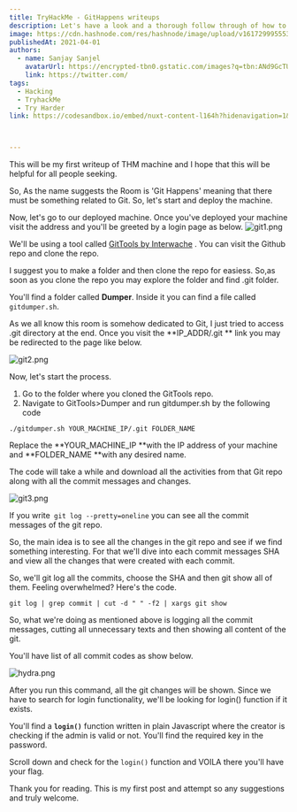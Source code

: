 ```yaml
---
title: TryHackMe - GitHappens writeups
description: Let's have a look and a thorough follow through of how to solve the GitHappens room of TryHackMe.....
image: https://cdn.hashnode.com/res/hashnode/image/upload/v1617299955534/qf4IlEd40.png?w=1600&h=840&fit=crop&crop=entropy&auto=compress
publishedAt: 2021-04-01
authors:
  - name: Sanjay Sanjel
    avatarUrl: https://encrypted-tbn0.gstatic.com/images?q=tbn:ANd9GcTUstgs8cVrAZ4A2s8adMnLH6X-FtkDWM08Qg&usqp=CAU
    link: https://twitter.com/
tags:
  - Hacking
  - TryhackMe
  - Try Harder
link: https://codesandbox.io/embed/nuxt-content-l164h?hidenavigation=1&theme=dark



---
```


This will be my first writeup of  THM machine and I hope that this will be helpful for all people seeking.


So, As the name suggests the Room is 'Git Happens' meaning that there must be something related to Git. So, let's start and deploy the machine.

Now, let's go to our deployed machine. Once you've deployed your machine visit the address and you'll be greeted by a login page as below.
![git1.png](https://cdn.hashnode.com/res/hashnode/image/upload/v1598602480907/n_I7oxnPa.png)


 We'll be using a tool called  [GitTools by Interwache](https://github.com/internetwache/GitTools) . You can visit the Github repo and clone the repo.

I suggest you to make a folder and then clone the repo for easiess. So,as soon as you clone the repo you may explore the folder and find .git folder.

You'll find a folder called **Dumper**.  Inside it you can find a file called `gitdumper.sh`. 


As we all know this room is somehow dedicated to Git, I just tried to access .git directory at the end. Once you visit the **IP_ADDR/.git ** link you may be redirected to the page like below.

![git2.png](https://cdn.hashnode.com/res/hashnode/image/upload/v1598602572048/Hlzrj8ksd.png)

Now, let's start the process.

1. Go to the folder where you cloned the GitTools repo.
2. Navigate to GitTools>Dumper and run gitdumper.sh by the following code
```
./gitdumper.sh YOUR_MACHINE_IP/.git FOLDER_NAME
```

Replace the **YOUR_MACHINE_IP **with the IP address of your machine and **FOLDER_NAME **with any desired name.

The code will take a while and download all the activities from that Git repo along with all the commit messages and changes.

![git3.png](https://cdn.hashnode.com/res/hashnode/image/upload/v1598602587394/C8qIpP1eF.png)

If you write` git log --pretty=oneline` you can see all the commit messages of the git repo.

So, the main idea is to see all the changes in the git repo and see if we find something interesting. For that we'll dive into each commit messages  SHA and view all the changes that were created with each commit.

So, we'll git log all the commits, choose the SHA and then git show all of them. Feeling overwhelmed? Here's the code.

`git log | grep commit | cut -d " " -f2 | xargs git show`

So, what we're doing as mentioned above is logging all the commit messages, cutting all unnecessary texts and then showing all content of the git.

You'll have list of all commit codes as show below.

![hydra.png](https://cdn.hashnode.com/res/hashnode/image/upload/v1598602746993/YFGWdP_zF.png)

After you run this command, all the git changes will be shown.  Since we have to search for login functionality, we'll be looking for login() function if it exists.

You'll find a **`login()`** function  written in plain Javascript where the creator is checking if the admin is valid or not. You'll find the required key in the password.

Scroll down and check for the `login()` function and VOILA there you'll have your flag.

Thank you for reading. This is my first post and attempt so any suggestions and truly welcome.
